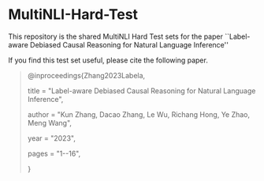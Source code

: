 # MultiNLI-Hard-Test
This repository is the shared MultiNLI Hard Test sets for the paper ``Label-aware Debiased Causal Reasoning for Natural Language Inference''

If you find this test set useful, please cite the following paper.
>
>@inproceedings{Zhang2023Labela,
>
>title = "Label-aware Debiased Causal Reasoning for Natural Language Inference",
>
>author = "Kun Zhang, Dacao Zhang, Le Wu, Richang Hong, Ye Zhao, Meng Wang",
>
>year = "2023",
>
>pages = "1--16",
>
>}
